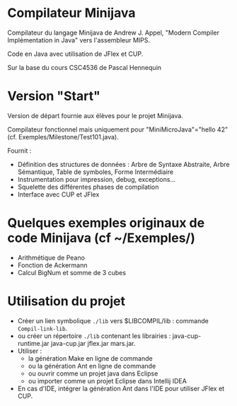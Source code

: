 # Compilateur Minijava

Compilateur du langage Minijava de  Andrew J. Appel, "Modern Compiler Implémentation in Java" vers l'assembleur MIPS.

Code en Java avec utilisation de JFlex et CUP.

Sur la base du cours CSC4536 de Pascal Hennequin

# Version "Start"
Version de départ fournie aux élèves pour le projet Minijava.

Compilateur fonctionnel mais uniquement pour "MiniMicroJava"="hello 42" (cf. Exemples/Milestone/Test101.java).

Fournit :
- Définition des structures de données : Arbre de Syntaxe Abstraite, Arbre Sémantique, Table de symboles, Forme Intermédiaire
- Instrumentation pour impression, debug, exceptions...
- Squelette des différentes phases de compilation
- Interface avec CUP et JFlex

# Quelques exemples originaux de code Minijava (cf ~/Exemples/)
- Arithmétique de Peano
- Fonction de Ackermann
- Calcul BigNum et somme de 3 cubes

# Utilisation du projet
- Créer un lien symbolique <code>./lib</code> vers $LIBCOMPIL/lib : commande <code>Compil-link-lib</code>.
- ou créer un répertoire <code>./lib</code> contenant les librairies : java-cup-runtime.jar  java-cup.jar  jflex.jar  mars.jar.
- Utiliser :
    + la génération Make en ligne de commande
    + ou la génération Ant en ligne de commande
    + ou ouvrir comme un projet java dans Eclipse
    + ou importer comme un projet Eclipse dans Intellij IDEA
- En cas d'IDE, intégrer la génération Ant dans l'IDE pour utiliser JFlex et CUP.

